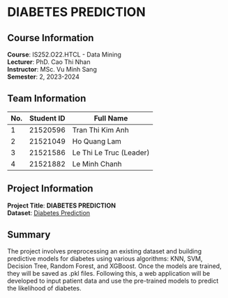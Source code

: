# DIABETES PREDICTION

## Course Information
**Course**: IS252.O22.HTCL - Data Mining  
**Lecturer**: PhD. Cao Thi Nhan  
**Instructor**: MSc. Vu Minh Sang  
**Semester**: 2, 2023-2024  

## Team Information
| No. | Student ID | Full Name           |
| --- | ---------- | ------------------- |
| 1   | 21520596   | Tran Thi Kim Anh    |
| 2   | 21521049   | Ho Quang Lam        |
| 3   | 21521586   | Le Thi Le Truc (Leader) |
| 4   | 21521882   | Le Minh Chanh       |

## Project Information
**Project Title**: **DIABETES PREDICTION**  
**Dataset**: [Diabetes Prediction](https://www.kaggle.com/datasets/prosperchuks/health-dataset?select=diabetes_data.csv)

## Summary
The project involves preprocessing an existing dataset and building predictive models for diabetes using various algorithms: KNN, SVM, Decision Tree, Random Forest, and XGBoost. Once the models are trained, they will be saved as .pkl files. Following this, a web application will be developed to input patient data and use the pre-trained models to predict the likelihood of diabetes.
